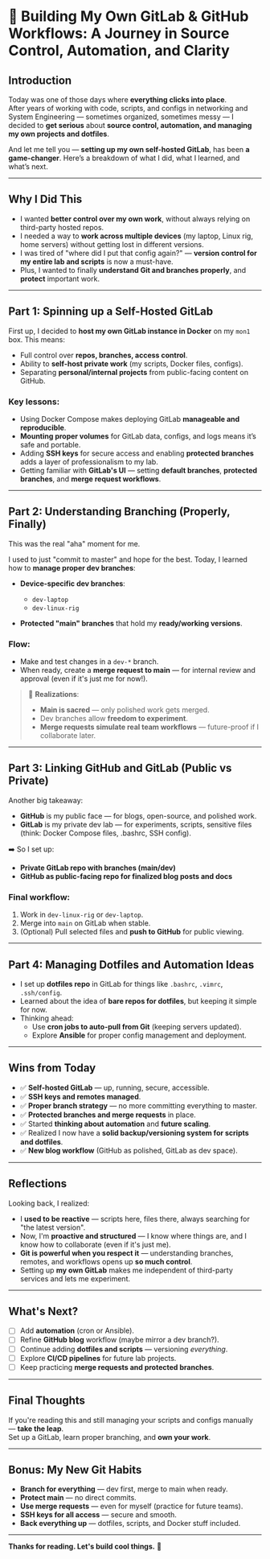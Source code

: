 # 🚀 Building My Own GitLab & GitHub Workflows: A Journey in Source Control, Automation, and Clarity

## **Introduction**

Today was one of those days where **everything clicks into place**.  
After years of working with code, scripts, and configs in networking and System Engineering — sometimes organized, sometimes messy — I decided to **get serious** about **source control, automation, and managing my own projects and dotfiles**.

And let me tell you — **setting up my own self-hosted GitLab**, has been **a game-changer**. Here’s a breakdown of what I did, what I learned, and what’s next.

---

## **Why I Did This**

- I wanted **better control over my own work**, without always relying on third-party hosted repos.
- I needed a way to **work across multiple devices** (my laptop, Linux rig, home servers) without getting lost in different versions.
- I was tired of "where did I put that config again?" — **version control for my entire lab and scripts** is now a must-have.
- Plus, I wanted to finally **understand Git and branches properly**, and **protect** important work.

---

## **Part 1: Spinning up a Self-Hosted GitLab**

First up, I decided to **host my own GitLab instance in Docker** on my `mon1` box. This means:
- Full control over **repos, branches, access control**.
- Ability to **self-host private work** (my scripts, Docker files, configs).
- Separating **personal/internal projects** from public-facing content on GitHub.

### **Key lessons:**

- Using Docker Compose makes deploying GitLab **manageable and reproducible**.
- **Mounting proper volumes** for GitLab data, configs, and logs means it’s safe and portable.
- Adding **SSH keys** for secure access and enabling **protected branches** adds a layer of professionalism to my lab.
- Getting familiar with **GitLab's UI** — setting **default branches**, **protected branches**, and **merge request workflows**.

---

## **Part 2: Understanding Branching (Properly, Finally)**

This was the real "aha" moment for me.

I used to just "commit to master" and hope for the best. Today, I learned how to **manage proper dev branches**:

- **Device-specific dev branches**:  
  - `dev-laptop`  
  - `dev-linux-rig`  

- **Protected "main" branches** that hold my **ready/working versions**.

### **Flow**:

- Make and test changes in a `dev-*` branch.
- When ready, create a **merge request to main** — for internal review and approval (even if it's just me for now!).

> 🌟 **Realizations**:
> - **Main is sacred** — only polished work gets merged.
> - Dev branches allow **freedom to experiment**.
> - **Merge requests simulate real team workflows** — future-proof if I collaborate later.

---

## **Part 3: Linking GitHub and GitLab (Public vs Private)**

Another big takeaway:  
- **GitHub** is my public face — for blogs, open-source, and polished work.
- **GitLab** is my private dev lab — for experiments, scripts, sensitive files (think: Docker Compose files, .bashrc, SSH config).

➡️ So I set up:
- **Private GitLab repo with branches (main/dev)**
- **GitHub as public-facing repo for finalized blog posts and docs**

### **Final workflow:**

1. Work in `dev-linux-rig` or `dev-laptop`.
2. Merge into `main` on GitLab when stable.
3. (Optional) Pull selected files and **push to GitHub** for public viewing.

---

## **Part 4: Managing Dotfiles and Automation Ideas**

- I set up **dotfiles repo** in GitLab for things like `.bashrc`, `.vimrc`, `.ssh/config`.
- Learned about the idea of **bare repos for dotfiles**, but keeping it simple for now.
- Thinking ahead:  
  - Use **cron jobs to auto-pull from Git** (keeping servers updated).
  - Explore **Ansible** for proper config management and deployment.

---

## **Wins from Today**

- ✅ **Self-hosted GitLab** — up, running, secure, accessible.
- ✅ **SSH keys and remotes managed**.
- ✅ **Proper branch strategy** — no more committing everything to master.
- ✅ **Protected branches and merge requests** in place.
- ✅ Started **thinking about automation** and **future scaling**.
- ✅ Realized I now have a **solid backup/versioning system for scripts and dotfiles**.
- ✅ **New blog workflow** (GitHub as polished, GitLab as dev space).

---

## **Reflections**

Looking back, I realized:

- I **used to be reactive** — scripts here, files there, always searching for "the latest version".
- Now, I'm **proactive and structured** — I know where things are, and I know how to collaborate (even if it's just me).
- **Git is powerful when you respect it** — understanding branches, remotes, and workflows opens up **so much control**.
- Setting up **my own GitLab** makes me independent of third-party services and lets me experiment.

---

## **What's Next?**

- [ ] Add **automation** (cron or Ansible).
- [ ] Refine **GitHub blog** workflow (maybe mirror a dev branch?).
- [ ] Continue adding **dotfiles and scripts** — versioning *everything*.
- [ ] Explore **CI/CD pipelines** for future lab projects.
- [ ] Keep practicing **merge requests and protected branches**.

---

## **Final Thoughts**

If you're reading this and still managing your scripts and configs manually — **take the leap**.  
Set up a GitLab, learn proper branching, and **own your work**.

---

## **Bonus**: My New Git Habits

- **Branch for everything** — dev first, merge to main when ready.
- **Protect main** — no direct commits.
- **Use merge requests** — even for myself (practice for future teams).
- **SSH keys for all access** — secure and smooth.
- **Back everything up** — dotfiles, scripts, and Docker stuff included.

---

**Thanks for reading. Let's build cool things.** 🚀